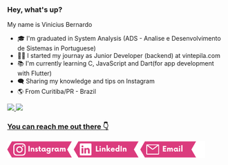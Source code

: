 ### Hey, what's up?
My name is Vinicius Bernardo
- 🎓 I'm graduated in System Analysis (ADS - Analise e Desenvolvimento de Sistemas in Portuguese)
- 👨‍💻 I started my journay as Junior Developer (backend) at vintepila.com
- 📚 I'm currently learning C, JavaScript and Dart(for app development with Flutter)
- 🗨️ Sharing my knowledge and tips on Instagram
- 🌎 From Curitiba/PR - Brazil


<div>
  <a href="https://github.com/vinicius1541">
  <img height="180em" src="https://github-readme-stats.vercel.app/api?username=vinicius1541&show_icons=true&theme=tokyonight&include_all_commits=true&count_private=true"/>
  <img height="180em" src="https://github-readme-stats.vercel.app/api/top-langs/?username=vinicius1541&layout=compact&langs_count=16&theme=tokyonight"/>
<div>
  
### You can reach me out there :point_down:

<a href="https://instagram.com/vinicius.coding" target="_blank"><img width="150px" src="https://github.com/biancames/biancames/blob/8a5e1142f5ff740ff91842910f716293ae099da6/insta.png" target="_blank"></a>
  <a href="https://www.linkedin.com/in/vinicius-bernardo-83900a183/" target="_blank"><img width="150px" src="https://github.com/biancames/biancames/blob/237fac07eae223059f9a76c40c1c8805b303d890/linkedin.png" target="_blank"></a>
  <a href="mailto:vinicius-bernado2011@hotmail.com" target="_blank"><img width="150px" src="https://github.com/biancames/biancames/blob/8a5e1142f5ff740ff91842910f716293ae099da6/gmail.png" target="_blank"></a>
  

  
<!--
**vinicius1541/vinicius1541** is a ✨ _special_ ✨ repository because its `README.md` (this file) appears on your GitHub profile.

Here are some ideas to get you started:

- 🔭 I’m currently working on ...
- 🌱 I’m currently learning ...
- 👯 I’m looking to collaborate on ...
- 🤔 I’m looking for help with ...
- 💬 Ask me about ...
- 📫 How to reach me: ...
- 😄 Pronouns: ...
- ⚡ Fun fact: ...
-->
